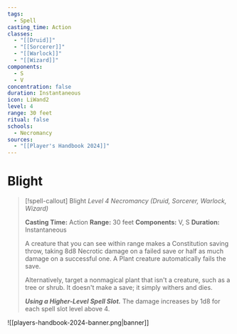 ```yaml
---
tags:
  - Spell
casting_time: Action
classes:
  - "[[Druid]]"
  - "[[Sorcerer]]"
  - "[[Warlock]]"
  - "[[Wizard]]"
components:
  - S
  - V
concentration: false
duration: Instantaneous
icon: LiWand2
level: 4
range: 30 feet
ritual: false
schools:
  - Necromancy
sources:
  - "[[Player's Handbook 2024]]"
---
```


# Blight

>[!spell-callout] Blight
>_Level 4 Necromancy (Druid, Sorcerer, Warlock, Wizard)_
>
>**Casting Time:** Action
>**Range:** 30 feet
>**Components:** V, S
>**Duration:** Instantaneous
>
>A creature that you can see within range makes a Constitution saving throw, taking 8d8 Necrotic damage on a failed save or half as much damage on a successful one. A Plant creature automatically fails the save.
>
>Alternatively, target a nonmagical plant that isn't a creature, such as a tree or shrub. It doesn't make a save; it simply withers and dies.
>
>**_Using a Higher-Level Spell Slot._** The damage increases by 1d8 for each spell slot level above 4.


![[players-handbook-2024-banner.png|banner]]
